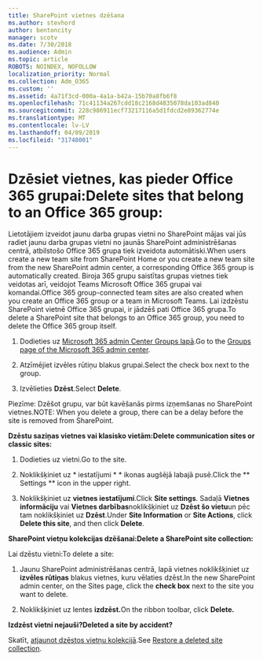 ```yaml
---
title: SharePoint vietnes dzēšana
ms.author: stevhord
author: bentoncity
manager: scotv
ms.date: 7/30/2018
ms.audience: Admin
ms.topic: article
ROBOTS: NOINDEX, NOFOLLOW
localization_priority: Normal
ms.collection: Adm_O365
ms.custom: ''
ms.assetid: 4a71f3cd-000a-4a1a-b42a-15b70a8fb6f8
ms.openlocfilehash: 71c41134a267cdd18c2168d4835078da103ad840
ms.sourcegitcommit: 228c986911ecf73217116a5d1fdcd2e89362774e
ms.translationtype: MT
ms.contentlocale: lv-LV
ms.lasthandoff: 04/09/2019
ms.locfileid: "31748001"
---
```

# <a name="delete-sites-that-belong-to-an-office-365-group"></a><span data-ttu-id="69b25-102">Dzēsiet vietnes, kas pieder Office 365 grupai:</span><span class="sxs-lookup"><span data-stu-id="69b25-102">Delete sites that belong to an Office 365 group:</span></span>

<span data-ttu-id="69b25-103">Lietotājiem izveidot jaunu darba grupas vietni no SharePoint mājas vai jūs radiet jaunu darba grupas vietni no jaunās SharePoint administrēšanas centrā, atbilstošo Office 365 grupa tiek izveidota automātiski.</span><span class="sxs-lookup"><span data-stu-id="69b25-103">When users create a new team site from SharePoint Home or you create a new team site from the new SharePoint admin center, a corresponding Office 365 group is automatically created.</span></span> <span data-ttu-id="69b25-104">Biroja 365 grupu saistītas grupas vietnes tiek veidotas arī, veidojot Teams Microsoft Office 365 grupai vai komandai.</span><span class="sxs-lookup"><span data-stu-id="69b25-104">Office 365 group-connected team sites are also created when you create an Office 365 group or a team in Microsoft Teams.</span></span> <span data-ttu-id="69b25-105">Lai izdzēstu SharePoint vietnē Office 365 grupai, ir jādzēš pati Office 365 grupa.</span><span class="sxs-lookup"><span data-stu-id="69b25-105">To delete a SharePoint site that belongs to an Office 365 group, you need to delete the Office 365 group itself.</span></span> 
  
1. <span data-ttu-id="69b25-106">Dodieties uz [Microsoft 365 admin Center Groups lapā](https://portal.office.com/adminportal/home#/groups).</span><span class="sxs-lookup"><span data-stu-id="69b25-106">Go to the [Groups page of the Microsoft 365 admin center](https://portal.office.com/adminportal/home#/groups).</span></span>
    
2. <span data-ttu-id="69b25-107">Atzīmējiet izvēles rūtiņu blakus grupai.</span><span class="sxs-lookup"><span data-stu-id="69b25-107">Select the check box next to the group.</span></span>
    
3. <span data-ttu-id="69b25-108">Izvēlieties **Dzēst**.</span><span class="sxs-lookup"><span data-stu-id="69b25-108">Select **Delete**.</span></span>
    
<span data-ttu-id="69b25-109">Piezīme: Dzēšot grupu, var būt kavēšanās pirms izņemšanas no SharePoint vietnes.</span><span class="sxs-lookup"><span data-stu-id="69b25-109">NOTE: When you delete a group, there can be a delay before the site is removed from SharePoint.</span></span>
  
**<span data-ttu-id="69b25-110">Dzēstu saziņas vietnes vai klasisko vietām:</span><span class="sxs-lookup"><span data-stu-id="69b25-110">Delete communication sites or classic sites:</span></span>**

1. <span data-ttu-id="69b25-111">Dodieties uz vietni.</span><span class="sxs-lookup"><span data-stu-id="69b25-111">Go to the site.</span></span>
  
2. <span data-ttu-id="69b25-112">Noklikšķiniet uz \* iestatījumi \* \* ikonas augšējā labajā pusē.</span><span class="sxs-lookup"><span data-stu-id="69b25-112">Click the \*\* Settings \*\* icon in the upper right.</span></span> 
  
3. <span data-ttu-id="69b25-113">Noklikšķiniet uz **vietnes iestatījumi**.</span><span class="sxs-lookup"><span data-stu-id="69b25-113">Click **Site settings**.</span></span> <span data-ttu-id="69b25-114">Sadaļā **Vietnes informāciju** vai **Vietnes darbības**noklikšķiniet uz **Dzēst šo vietu**un pēc tam noklikšķiniet uz **Dzēst**.</span><span class="sxs-lookup"><span data-stu-id="69b25-114">Under **Site Information** or **Site Actions**, click **Delete this site**, and then click **Delete**.</span></span>
  
**<span data-ttu-id="69b25-115">SharePoint vietņu kolekcijas dzēšanai:</span><span class="sxs-lookup"><span data-stu-id="69b25-115">Delete a SharePoint site collection:</span></span>**

<span data-ttu-id="69b25-116">Lai dzēstu vietni:</span><span class="sxs-lookup"><span data-stu-id="69b25-116">To delete a site:</span></span>
  
1. <span data-ttu-id="69b25-117">Jaunu SharePoint administrēšanas centrā, lapā vietnes noklikšķiniet uz **izvēles rūtiņas** blakus vietnes, kuru vēlaties dzēst.</span><span class="sxs-lookup"><span data-stu-id="69b25-117">In the new SharePoint admin center, on the Sites page, click the **check box** next to the site you want to delete.</span></span> 
    
2. <span data-ttu-id="69b25-118">Noklikšķiniet uz lentes **izdzēst.**</span><span class="sxs-lookup"><span data-stu-id="69b25-118">On the ribbon toolbar, click **Delete.**</span></span>
    
**<span data-ttu-id="69b25-119">Izdzēst vietni nejauši?</span><span class="sxs-lookup"><span data-stu-id="69b25-119">Deleted a site by accident?</span></span>**

<span data-ttu-id="69b25-120">Skatīt, [atjaunot dzēstos vietņu kolekcijā](https://go.microsoft.com/fwlink/?linkid=867660).</span><span class="sxs-lookup"><span data-stu-id="69b25-120">See [Restore a deleted site collection](https://go.microsoft.com/fwlink/?linkid=867660).</span></span>
  

